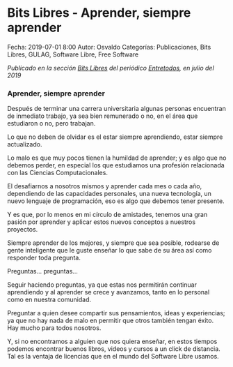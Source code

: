 Bits Libres - Aprender, siempre aprender
==================================

Fecha: 2019-07-01 8:00
Autor: Osvaldo
Categorías: Publicaciones, Bits Libres, GULAG, Software Libre, Free Software

_Publicado en la sección [Bits Libres](http://www.gulag.org.mx/revista/2016-05-10-Bits-Libres.html) del periódico [Entretodos](http://periodicoentretodos.com/), en julio del 2019_

<!-- break -->

### Aprender, siempre aprender

Después de terminar una carrera universitaria algunas personas encuentran de inmediato trabajo, ya sea bien remunerado o no, en el área que estudiaron o no, pero trabajan.

Lo que no deben de olvidar es el estar siempre aprendiendo, estar siempre actualizado.

Lo malo es que muy pocos tienen la humildad de aprender; y es algo que no debemos perder, en especial los que estudiamos una profesión relacionada con las Ciencias Computacionales.

El desafiarnos a nosotros mismos y aprender cada mes o cada año, dependiendo de las capacidades personales, una nueva tecnología, un nuevo lenguaje de programación, eso es algo que debemos tener presente.

Y es que, por lo menos en mi círculo de amistades, tenemos una gran pasión por aprender y aplicar estos nuevos conceptos a nuestros proyectos.

Siempre aprender de los mejores, y siempre que sea posible, rodearse de gente inteligente que le guste enseñar lo que sabe de su área así como responder toda pregunta.

Preguntas... preguntas...

Seguir haciendo preguntas, ya que estas nos permitirán continuar aprendiendo y al aprender se crece y avanzamos, tanto en lo personal como en nuestra comunidad.

Preguntar a quien desee compartir sus pensamientos, ideas y experiencias; ya que no hay nada de malo en permitir que otros también tengan éxito. Hay mucho para todos nosotros.

Y, si no encontramos a alguien que nos quiera enseñar, en estos tiempos podemos encontrar buenos libros, videos y cursos a un click de distancia. Tal es la ventaja de licencias que en el mundo del Software Libre usamos.
